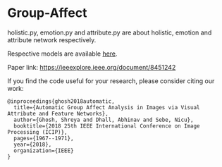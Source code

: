 # Group-Affect
holistic.py, emotion.py and attribute.py are about holistic, emotion and attribute network respectively.

Respective models are available <a href="">here</a>.

Paper link: https://ieeexplore.ieee.org/document/8451242

If you find the code useful for your research, please consider citing our work:
```
@inproceedings{ghosh2018automatic,
  title={Automatic Group Affect Analysis in Images via Visual Attribute and Feature Networks},
  author={Ghosh, Shreya and Dhall, Abhinav and Sebe, Nicu},
  booktitle={2018 25th IEEE International Conference on Image Processing (ICIP)},
  pages={1967--1971},
  year={2018},
  organization={IEEE}
}

